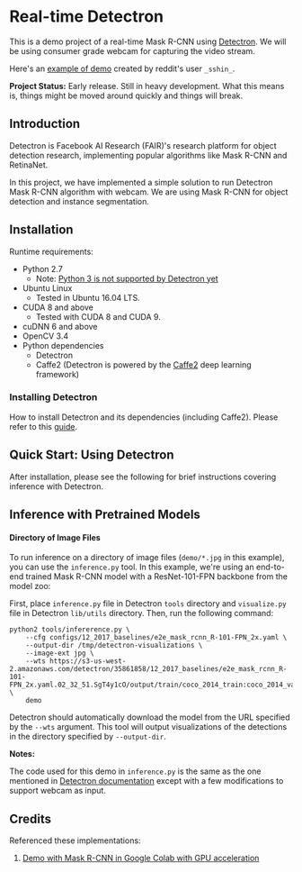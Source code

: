 # Real-time Detectron

This is a demo project of a real-time Mask R-CNN using [Detectron](https://github.com/facebookresearch/Detectron). We will be using consumer grade webcam for capturing the video stream.

Here's an [example of demo](https://www.reddit.com/r/MachineLearning/comments/7vuqvc/p_realtime_mask_rcnn_using_facebook_detectron/) created by reddit's user `_sshin_`.

**Project Status:** Early release. Still in heavy development. What this means is, things might be moved around quickly and things will break.

## Introduction

Detectron is Facebook AI Research (FAIR)'s research platform for object detection research, implementing popular algorithms like Mask R-CNN and RetinaNet.

In this project, we have implemented a simple solution to run Detectron Mask R-CNN algorithm with webcam. We are using Mask R-CNN for object detection and instance segmentation.

## Installation

Runtime requirements:
* Python 2.7
    * Note: [Python 3 is not supported by Detectron yet](https://github.com/facebookresearch/Detectron/issues/85)
* Ubuntu Linux
    * Tested in Ubuntu 16.04 LTS.
* CUDA 8 and above
    * Tested with CUDA 8 and CUDA 9.
* cuDNN 6 and above
* OpenCV 3.4
* Python dependencies
    * Detectron
    * Caffe2 (Detectron is powered by the [Caffe2](https://github.com/caffe2/caffe2) deep learning framework)

### Installing Detectron

How to install Detectron and its dependencies (including Caffe2). Please refer to this [guide](https://github.com/facebookresearch/Detectron/blob/master/INSTALL.md).

## Quick Start: Using Detectron

After installation, please see the following for brief instructions covering inference with Detectron.

## Inference with Pretrained Models

#### Directory of Image Files
To run inference on a directory of image files (`demo/*.jpg` in this example), you can use the `inference.py` tool. In this example, we're using an end-to-end trained Mask R-CNN model with a ResNet-101-FPN backbone from the model zoo:

First, place `inference.py` file in Detectron `tools` directory and `visualize.py` file in Detectron `lib/utils` directory. Then, run the following command:

```
python2 tools/infererence.py \
    --cfg configs/12_2017_baselines/e2e_mask_rcnn_R-101-FPN_2x.yaml \
    --output-dir /tmp/detectron-visualizations \
    --image-ext jpg \
    --wts https://s3-us-west-2.amazonaws.com/detectron/35861858/12_2017_baselines/e2e_mask_rcnn_R-101-FPN_2x.yaml.02_32_51.SgT4y1cO/output/train/coco_2014_train:coco_2014_valminusminival/generalized_rcnn/model_final.pkl \
    demo
```

Detectron should automatically download the model from the URL specified by the `--wts` argument. This tool will output visualizations of the detections in the directory specified by `--output-dir`.

**Notes:**

The code used for this demo in `inference.py` is the same as the one mentioned in [Detectron documentation](https://github.com/facebookresearch/Detectron/blob/master/GETTING_STARTED.md#1-directory-of-image-files) except with a few modifications to support webcam as input.

## Credits

Referenced these implementations:

1. [Demo with Mask R-CNN in Google Colab with GPU acceleration](https://github.com/OSSDC/OSSDC-VisionBasedACC/blob/master/image-segmentation/ossdc_matterport_Mask_RCNN_colaboratory.ipynb)
